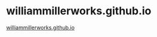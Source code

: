 # williammillerworks.github.io
[williammillerworks.github.io](https://williammillerworks.github.io/)
